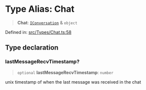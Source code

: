 # Type Alias: Chat

> **Chat**: [`IConversation`](../namespaces/proto/interfaces/IConversation.md) & `object`

Defined in: [src/Types/Chat.ts:58](https://github.com/Fokusdotid/bail/blob/043003e0dc220c8f52aef36f90c7026f3a192427/src/Types/Chat.ts#L58)

## Type declaration

### lastMessageRecvTimestamp?

> `optional` **lastMessageRecvTimestamp**: `number`

unix timestamp of when the last message was received in the chat
